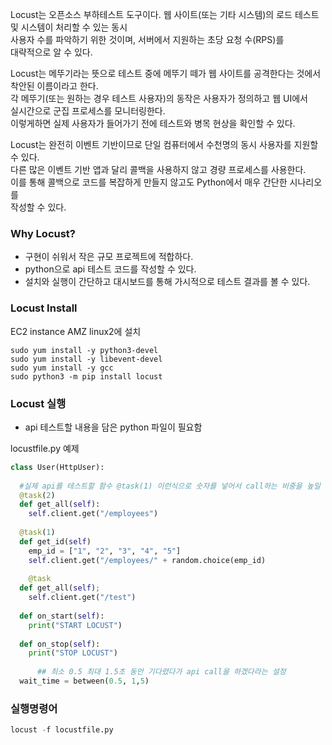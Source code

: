 Locust는 오픈소스 부하테스트 도구이다. 
웹 사이트(또는 기타 시스템)의 로드 테스트 및 시스템이 처리할 수 있는 동시  
사용자 수를 파악하기 위한 것이며, 서버에서 지원하는 초당 요청 수(RPS)를  
대략적으로 알 수 있다.  
  
Locust는 메뚜기라는 뜻으로 테스트 중에 메뚜기 떼가 웹 사이트를 공격한다는 것에서  
착안된 이름이라고 한다.  
각 메뚜기(또는 원하는 경우 테스트 사용자)의 동작은 사용자가 정의하고 웹 UI에서  
실시간으로 군집 프로세스를 모니터링한다.   
이렇게하면 실제 사용자가 들어가기 전에 테스트와 병목 현상을 확인할 수 있다.  
  
Locust는 완전히 이벤트 기반이므로 단일 컴퓨터에서 수천명의 동시 사용자를 지원할 수 있다.  
다른 많은 이벤트 기반 앱과 달리 콜백을 사용하지 않고 경량 프로세스를 사용한다.  
이를 통해 콜백으로 코드를 복잡하게 만들지 않고도 Python에서 매우 간단한 시나리오를  
작성할 수 있다.   
  
### Why Locust?
- 구현이 쉬워서 작은 규모 프로젝트에 적합하다.
- python으로 api 테스트 코드를 작성할 수 있다. 
- 설치와 실행이 간단하고 대시보드를 통해 가시적으로 테스트 결과를 볼 수 있다.  

### Locust Install
EC2 instance AMZ linux2에 설치  
```
sudo yum install -y python3-devel
sudo yum install -y libevent-devel
sudo yum install -y gcc
sudo python3 -m pip install locust
```

### Locust 실행
- api 테스트할 내용을 담은 python 파일이 필요함

locustfile.py 예제  
```python
class User(HttpUser):
  
  #실제 api를 테스트할 함수 @task(1) 이런식으로 숫자를 넣어서 call하는 비중을 높일 수 있음
  @task(2)
  def get_all(self):
    self.client.get("/employees")
  
  @task(1)
  def get_id(self)
    emp_id = ["1", "2", "3", "4", "5"]
    self.client.get("/employees/" + random.choice(emp_id)
    
    @task
  def get_all(self);
    self.client.get("/test")
  
  def on_start(self):
    print("START LOCUST")
  
  def on_stop(self):
    print("STOP LOCUST")
  
      ## 최소 0.5 최대 1.5초 동안 기다렸다가 api call을 하겠다라는 설정
  wait_time = between(0.5, 1,5)
```

### 실행명령어
```python
locust -f locustfile.py
```
























